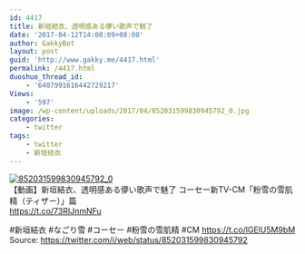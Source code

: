```yaml
---
id: 4417
title: 新垣結衣、透明感ある儚い歌声で魅了
date: '2017-04-12T14:00:09+08:00'
author: GakkyBot
layout: post
guid: 'http://www.gakky.me/4417.html'
permalink: /4417.html
duoshuo_thread_id:
    - '6407991616442729217'
Views:
    - '597'
image: /wp-content/uploads/2017/04/852031599830945792_0.jpg
categories:
    - twitter
tags:
    - twitter
    - 新垣结衣
---
```


[![852031599830945792_0](http://www.yui-aragaki.org/wp-content/uploads/2017/04/852031599830945792_0.jpg)](http://www.yui-aragaki.org/wp-content/uploads/2017/04/852031599830945792_0.jpg)  
【動画】新垣結衣、透明感ある儚い歌声で魅了 コーセー新TV-CM「粉雪の雪肌精（ティザー）」篇  
https://t.co/73RIJnmNFu

\#新垣結衣 #なごり雪 #コーセー #粉雪の雪肌精 #CM https://t.co/lGElU5M9bM  
Source: <https://twitter.com/i/web/status/852031599830945792>